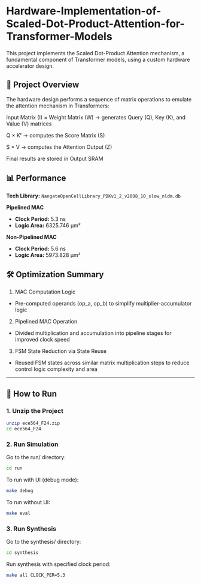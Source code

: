 # Hardware-Implementation-of-Scaled-Dot-Product-Attention-for-Transformer-Models

This project implements the Scaled Dot-Product Attention mechanism, a fundamental component of Transformer models, using a custom hardware accelerator design.

## 🧠 Project Overview

The hardware design performs a sequence of matrix operations to emulate the attention mechanism in Transformers:

Input Matrix (I) × Weight Matrix (W) → generates Query (Q), Key (K), and Value (V) matrices

Q × Kᵗ → computes the Score Matrix (S)

S × V → computes the Attention Output (Z)

Final results are stored in Output SRAM

## 📊 Performance
**Tech Library:** `NangateOpenCellLibrary_PDKv1_2_v2008_10_slow_nldm.db`

**Pipelined MAC**	
- **Clock Period:** 5.3 ns 
- **Logic Area:** 6325.746 µm²  

**Non-Pipelined MAC**	
- **Clock Period:** 5.6 ns 
- **Logic Area:** 5973.828 µm²  

## 🛠️ Optimization Summary
1. MAC Computation Logic
- Pre-computed operands (op_a, op_b) to simplify multiplier-accumulator logic
2. Pipelined MAC Operation
- Divided multiplication and accumulation into pipeline stages for improved clock speed
3. FSM State Reduction via State Reuse
- Reused FSM states across similar matrix multiplication steps to reduce control logic complexity and area

---

## 🚀 How to Run

### 1. Unzip the Project

```bash
unzip ece564_F24.zip
cd ece564_F24
```
### 2. Run Simulation

Go to the run/ directory:
```bash
cd run
```
To run with UI (debug mode):
```bash
make debug
```
To run without UI:
```bash
make eval
```
### 3. Run Synthesis
Go to the synthesis/ directory:
```bash
cd synthesis
```
Run synthesis with specified clock period:
```bash
make all CLOCK_PER=5.3
```
